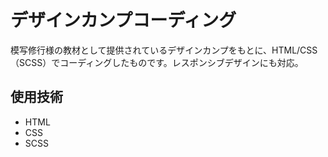 # デザインカンプコーディング

模写修行様の教材として提供されているデザインカンプをもとに、HTML/CSS（SCSS）でコーディングしたものです。レスポンシブデザインにも対応。

## 使用技術

- HTML
- CSS
- SCSS
